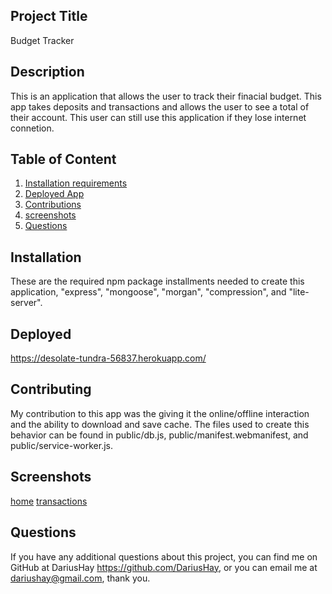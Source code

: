 ## Project Title

Budget Tracker

## Description

This is an application that allows the user to track their finacial budget. This app takes deposits and transactions and allows the user to see a total of their account. This user can still use this application if they lose internet connetion.

## Table of Content

1. [Installation requirements](#installation)
2. [Deployed App](#Deployed)
3. [Contributions](#contributing)
4. [screenshots](#Screenshots)
5. [Questions](#questions)

## Installation

These are the required npm package installments needed to create this application,
 "express", "mongoose", "morgan", "compression", and "lite-server". 

## Deployed

 https://desolate-tundra-56837.herokuapp.com/

## Contributing

My contribution to this app was the giving it the online/offline interaction and the ability to download and save cache. The files used to create this behavior can be found in public/db.js, public/manifest.webmanifest, and public/service-worker.js.

## Screenshots

[home](pics/home.png)
[transactions](pics/transactions.png)

## Questions

If you have any additional questions about this project, you can find me on GitHub at DariusHay https://github.com/DariusHay, or you can email me at dariushay@gmail.com, thank you.